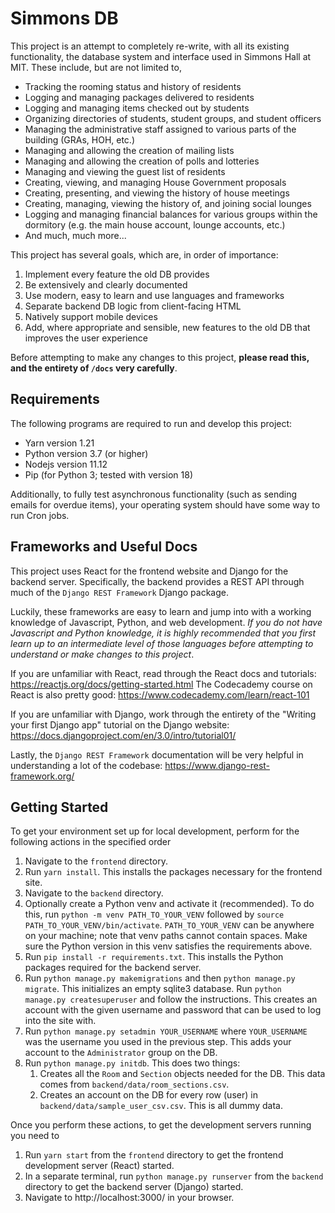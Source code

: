 # Simmons DB
This project is an attempt to completely re-write, with all its existing
functionality, the database system and interface used in Simmons Hall at MIT. These
include, but are not limited to,
* Tracking the rooming status and history of residents
* Logging and managing packages delivered to residents
* Logging and managing items checked out by students
* Organizing directories of students, student groups, and student officers
* Managing the administrative staff assigned to various parts of the building (GRAs, HOH,
etc.)
* Managing and allowing the creation of mailing lists
* Managing and allowing the creation of polls and lotteries
* Managing and viewing the guest list of residents
* Creating, viewing, and managing House Government proposals
* Creating, presenting, and viewing the history of house meetings
* Creating, managing, viewing the history of, and joining social lounges
* Logging and managing financial balances for various groups within the dormitory (e.g. 
the main house account, lounge accounts, etc.)
* And much, much more...

This project has several goals, which are, in order of importance:
1. Implement every feature the old DB provides
2. Be extensively and clearly documented
3. Use modern, easy to learn and use languages and frameworks
4. Separate backend DB logic from client-facing HTML
5. Natively support mobile devices
6. Add, where appropriate and sensible, new features to the old DB that improves the 
user experience

Before attempting to make any changes to this project, **please read this, and the entirety of
`/docs` very carefully**.

## Requirements
The following programs are required to run and develop this project:
* Yarn version 1.21
* Python version 3.7 (or higher)
* Nodejs version 11.12
* Pip (for Python 3; tested with version 18)

Additionally, to fully test asynchronous functionality (such as sending emails for overdue items), 
your operating system should have some way to run Cron jobs.

## Frameworks and Useful Docs
This project uses React for the frontend website and Django for the backend server. Specifically,
the backend provides a REST API through much of the `Django REST Framework` Django package. 

Luckily, these frameworks are easy to learn and jump into with a working knowledge of Javascript,
Python, and web development. *If you do not have Javascript and Python knowledge, it is highly 
recommended that you first learn up to an intermediate level of those languages before attempting to understand
or make changes to this project*. 

If you are unfamiliar with React, read through the React docs and tutorials: 
https://reactjs.org/docs/getting-started.html
The Codecademy course on React is also pretty good: https://www.codecademy.com/learn/react-101

If you are unfamiliar with Django, work through the entirety of the "Writing your first Django app" 
tutorial on the Django website: https://docs.djangoproject.com/en/3.0/intro/tutorial01/

Lastly, the `Django REST Framework` documentation will be very helpful in understanding a lot of
the codebase: https://www.django-rest-framework.org/

## Getting Started
To get your environment set up for local development, perform for the following actions in the specified order
1. Navigate to the `frontend` directory.
2. Run `yarn install`. This installs the packages necessary for the frontend site.
3. Navigate to the `backend` directory.
4. Optionally create a Python venv and activate it (recommended). To do this, run `python -m venv PATH_TO_YOUR_VENV`
 followed by `source PATH_TO_YOUR_VENV/bin/activate`. `PATH_TO_YOUR_VENV` can be anywhere on your machine; note that
 venv paths cannot contain spaces. Make sure the Python version in this venv satisfies the requirements above.
5. Run `pip install -r requirements.txt`. This installs the Python packages required for the backend server.
6. Run `python manage.py makemigrations` and then `python manage.py migrate`. This initializes an empty sqlite3 
database. Run `python manage.py createsuperuser` and follow the instructions. This creates an account with the 
given username and password that can be used to log into the site with.
7. Run `python manage.py setadmin YOUR_USERNAME` where `YOUR_USERNAME` was the username you used in the previous 
step. This adds your account to the `Administrator` group on the DB.
8. Run `python manage.py initdb`. This does two things:
    1. Creates all the `Room` and `Section` objects needed for the DB. This data comes from `backend/data/room_sections.csv`.
    2. Creates an account on the DB for every row (user) in `backend/data/sample_user_csv.csv`. This is all dummy data.

Once you perform these actions, to get the development servers running you need to
1. Run `yarn start` from the `frontend` directory to get the frontend development server (React) started.
2. In a separate terminal, run `python manage.py runserver` from the `backend` directory to get the backend server 
(Django) started.
3. Navigate to http://localhost:3000/ in your browser.
